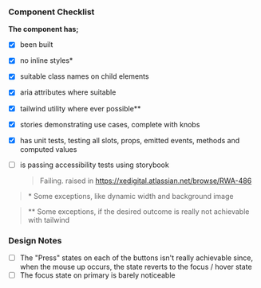 ### Component Checklist

**The component has;**

- [x] been built
- [x] no inline styles\*
- [x] suitable class names on child elements
- [x] aria attributes where suitable
- [x] tailwind utility where ever possible\*\*
- [x] stories demonstrating use cases, complete with knobs
- [x] has unit tests, testing all slots, props, emitted events, methods and computed values
- [ ] is passing accessibility tests using storybook

  > Failing. raised in https://xedigital.atlassian.net/browse/RWA-486

> \* Some exceptions, like dynamic width and background image

> \*\* Some exceptions, if the desired outcome is really not achievable with tailwind

### Design Notes

- [ ] The "Press" states on each of the buttons isn't really achievable since, when the mouse up occurs,
      the state reverts to the focus / hover state
- [ ] The focus state on primary is barely noticeable
